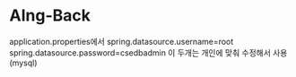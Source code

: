 # AIng-Back
application.properties에서
spring.datasource.username=root
spring.datasource.password=csedbadmin
이 두개는 개인에 맞춰 수정해서 사용(mysql)
